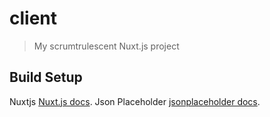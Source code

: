 # client

> My scrumtrulescent Nuxt.js project

## Build Setup

Nuxtjs [Nuxt.js docs](https://nuxtjs.org).
Json Placeholder [jsonplaceholder docs](https://jsonplaceholder.typicode.com).
